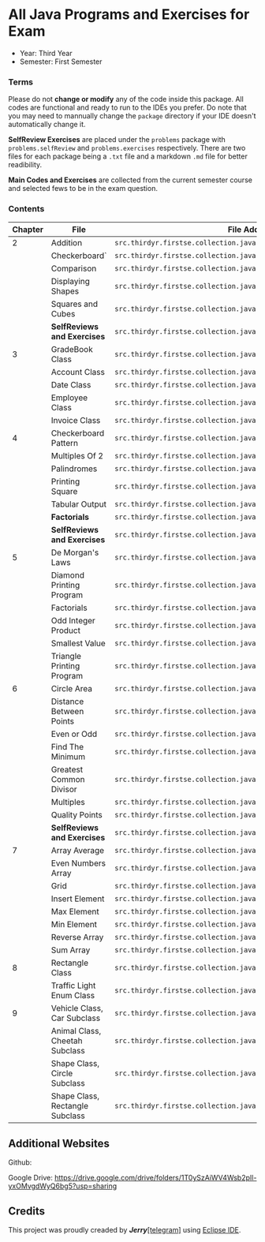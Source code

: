 # All Java Programs and Exercises for Exam
- Year:     Third Year
- Semester: First Semester

### Terms
Please do not **change or modify** any of the code inside this package. All codes are functional and ready to run to the IDEs you prefer. Do note that you may need to mannually change the `package` directory if your IDE doesn't automatically change it.

**SelfReview Exercises** are placed under the `problems` package with `problems.selfReview` and `problems.exercises` respectively. There are two files for each package being a `.txt` file and a markdown `.md` file for better readibility.

**Main Codes and Exercises** are collected from the current semester course and selected fews to be in the exam question.

### Contents
| Chapter | File | File Address |
|-|-|-|
| 2 | Addition | `src.thirdyr.firstse.collection.java.ch2.Addition.java` |
|   | Checkerboard` | `src.thirdyr.firstse.collection.java.ch2.Checkerboard.java` |
|   | Comparison | `src.thirdyr.firstse.collection.java.ch2.Comparison.java` |
|   | Displaying Shapes | `src.thirdyr.firstse.collection.java.ch2.DisplayingShapes.java` |
|   | Squares and Cubes | `src.thirdyr.firstse.collection.java.ch2.SquaresCubes.java` |
|   | **SelfReviews and Exercises** | `src.thirdyr.firstse.collection.java.ch2.problems` |
| 3 | GradeBook Class | `src.thirdyr.firstse.collection.java.ch3.gradeBook` |
|   | Account Class | `src.thirdyr.firstse.collection.java.ch3.account` |
|   | Date Class | `src.thirdyr.firstse.collection.java.ch3.date` |
|   | Employee Class | `src.thirdyr.firstse.collection.java.ch3.employee` |
|   | Invoice Class | `src.thirdyr.firstse.collection.java.ch3.invoice` |
| 4 | Checkerboard Pattern | `src.thirdyr.firstse.collection.java.ch4.CheckerBoardPattern.java` |
|   | Multiples Of 2 | `src.thirdyr.firstse.collection.java.ch4.MultiplesOf2.java` |
|   | Palindromes | `src.thirdyr.firstse.collection.java.ch4.Palindromes.java` |
|   | Printing Square | `src.thirdyr.firstse.collection.java.ch4.PrintSquare.java` |
|   | Tabular Output | `src.thirdyr.firstse.collection.java.ch4.TabularOutput.java` |
|   | **Factorials** | `src.thirdyr.firstse.collection.java.ch4.factorial` |
|   | **SelfReviews and Exercises** | `src.thirdyr.firstse.collection.java.ch4.problems` |
| 5 | De Morgan's Laws | `src.thirdyr.firstse.collection.java.ch5.DeMorgansLaws.java` |
|   | Diamond Printing Program | `src.thirdyr.firstse.collection.java.ch5.DiamondPrintingProgram.java` |
|   | Factorials | `src.thirdyr.firstse.collection.java.ch5.factorials.java` |
|   | Odd Integer Product | `src.thirdyr.firstse.collection.java.ch5.OddIntProduct.java` |
|   | Smallest Value | `src.thirdyr.firstse.collection.java.ch5.SmallestValue.java` |
|   | Triangle Printing Program | `src.thirdyr.firstse.collection.java.ch5.TrianglePrintingProgram.java` |
| 6 | Circle Area | `src.thirdyr.firstse.collection.java.ch6.CircleArea.java` |
|   | Distance Between Points | `src.thirdyr.firstse.collection.java.ch6.DistanceBetweenPoints.java` |
|   | Even or Odd | `src.thirdyr.firstse.collection.java.ch6.EvenOrOdd.java` |
|   | Find The Minimum | `src.thirdyr.firstse.collection.java.ch6.FindTheMinimum.java` |
|   | Greatest Common Divisor | `src.thirdyr.firstse.collection.java.ch6.GreatestCommonDivisor.java` |
|   | Multiples | `src.thirdyr.firstse.collection.java.ch6.Multiples.java` |
|   | Quality Points | `src.thirdyr.firstse.collection.java.ch6.QualityPoints.java` |
|   | **SelfReviews and Exercises** | `src.thirdyr.firstse.collection.java.ch6.problems` |
| 7 | Array Average | `src.thirdyr.firstse.collection.java.ch7.ArrayAverage.java` |
|   | Even Numbers Array | `src.thirdyr.firstse.collection.java.ch7.EvenNumbersArray.java` |
|   | Grid | `src.thirdyr.firstse.collection.java.ch7.Grid.java` |
|   | Insert Element | `src.thirdyr.firstse.collection.java.ch7.InsertElement.java` |
|   | Max Element | `src.thirdyr.firstse.collection.java.ch7.MaxElement.java` |
|   | Min Element | `src.thirdyr.firstse.collection.java.ch7.MinElement.java` |
|   | Reverse Array | `src.thirdyr.firstse.collection.java.ch7.ReverseArray.java` |
|   | Sum Array | `src.thirdyr.firstse.collection.java.ch7.SumArray.java` |
| 8 | Rectangle Class | `src.thirdyr.firstse.collection.java.ch8.rectangle` |
|   | Traffic Light Enum Class | `src.thirdyr.firstse.collection.java.ch8.trafficLight` |
| 9 | Vehicle Class, Car Subclass | `src.thirdyr.firstse.collection.java.ch8.carVehicle` |
|   | Animal Class, Cheetah Subclass | `src.thirdyr.firstse.collection.java.ch8.cheetahAnimal` |
|   | Shape Class, Circle Subclass | `src.thirdyr.firstse.collection.java.ch8.circleShape` |
|   | Shape Class, Rectangle Subclass | `src.thirdyr.firstse.collection.java.ch8.rectangleShape` |

## Additional Websites
Github: 

Google Drive: https://drive.google.com/drive/folders/1T0ySzAiWV4Wsb2pIl-yxOMvgdWyQ6bg5?usp=sharing

## Credits
This project was proudly creaded by ***Jerry***[[telegram]](https://t.me/mamaboyfriend) using [Eclipse IDE](https://www.eclipse.org/).